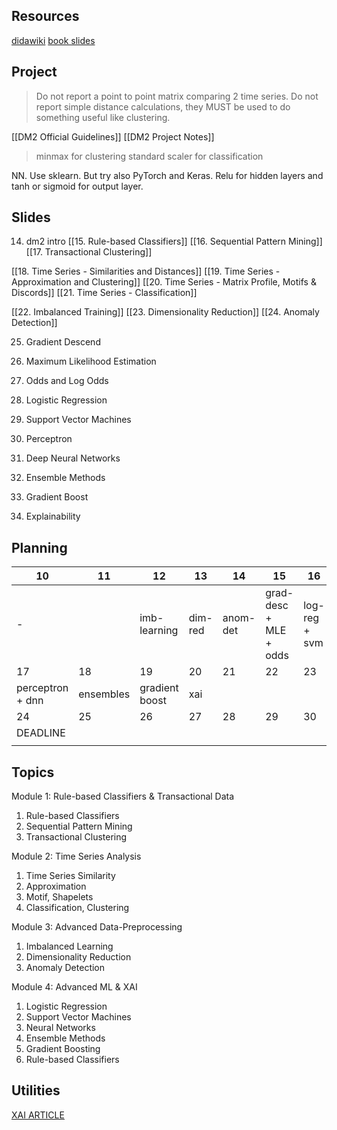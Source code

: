 ## Resources
[didawiki](http://didawiki.di.unipi.it/doku.php/dm/start)
[book slides](https://www-users.cse.umn.edu/~kumar001/dmbook/index.php)
## Project
> Do not report a point to point matrix comparing 2 time series.
> Do not report simple distance calculations, they MUST be used to do something useful like clustering.

[[DM2 Official Guidelines]]
[[DM2 Project Notes]]

> minmax for clustering
> standard scaler for classification

NN.
Use sklearn. But try also PyTorch and Keras.
Relu for hidden layers and tanh or sigmoid for output layer.

## Slides
14. dm2 intro
[[15. Rule-based Classifiers]]
[[16. Sequential Pattern Mining]]
[[17. Transactional Clustering]]

[[18. Time Series - Similarities and Distances]]
[[19. Time Series - Approximation and Clustering]]
[[20. Time Series - Matrix Profile, Motifs & Discords]]
[[21. Time Series - Classification]]

[[22. Imbalanced Training]]
[[23. Dimensionality Reduction]]
[[24. Anomaly Detection]]

25. Gradient Descend
26. Maximum Likelihood Estimation
27. Odds and Log Odds

28. Logistic Regression
29. Support Vector Machines
30. Perceptron
31. Deep Neural Networks
32. Ensemble Methods
33. Gradient Boost
34. Explainability


## Planning

| 10               | 11        | 12             | 13      | 14       | 15                     | 16            |
| ---------------- | --------- | -------------- | ------- | -------- | ---------------------- | ------------- |
| -                |           | imb-learning   | dim-red | anom-det | grad-desc + MLE + odds | log-reg + svm |
| 17               | 18        | 19             | 20      | 21       | 22                     | 23            |
| perceptron + dnn | ensembles | gradient boost | xai     |          |                        |               |
| 24               | 25        | 26             | 27      | 28       | 29                     | 30            |
| DEADLINE         |           |                |         |          |                        |               |
|                  |           |                |         |          |                        |               |






## Topics
Module 1: Rule-based Classifiers & Transactional Data
1. Rule-based Classifiers
2. Sequential Pattern Mining
3. Transactional Clustering

Module 2: Time Series Analysis
1. Time Series Similarity
2. Approximation
3. Motif, Shapelets
4. Classification, Clustering

Module 3: Advanced Data-Preprocessing
1. Imbalanced Learning
2. Dimensionality Reduction
3. Anomaly Detection

Module 4: Advanced ML & XAI
1. Logistic Regression
2. Support Vector Machines
3. Neural Networks
4. Ensemble Methods
5. Gradient Boosting
6. Rule-based Classifiers

## Utilities
[XAI ARTICLE](https://arxiv.org/abs/1802.01933)







